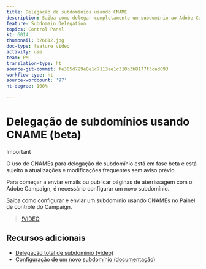 ```yaml
---
title: Delegação de subdomínios usando CNAME
description: Saiba como delegar completamente um subdomínio ao Adobe Campaign.
feature: Subdomain Delegation
topics: Control Panel
kt: 6014
thumbnail: 326612.jpg
doc-type: feature video
activity: use
team: PM
translation-type: ht
source-git-commit: fe305d729e8e1c7113ae1c310b3b8177f3cad093
workflow-type: ht
source-wordcount: '97'
ht-degree: 100%

---
```



# Delegação de subdomínios usando CNAME (beta)

>[!IMPORTANT]
>
> O uso de CNAMEs para delegação de subdomínio está em fase beta e está sujeito a atualizações e modificações frequentes sem aviso prévio.

Para começar a enviar emails ou publicar páginas de aterrissagem com o Adobe Campaign, é necessário configurar um novo subdomínio.

Saiba como configurar e enviar um subdomínio usando CNAMEs no Painel de controle do Campaign.

>[!VIDEO](https://video.tv.adobe.com/v/326612?quality=12)

## Recursos adicionais

* [Delegação total de subdomínio (vídeo)](./subdomain-delegation.md)
* [Configuração de um novo subdomínio (documentação)](https://experienceleague.adobe.com/docs/control-panel/using/subdomains-and-certificates/setting-up-new-subdomain.html?lang=pt-BR#subdomains-and-certificates)
